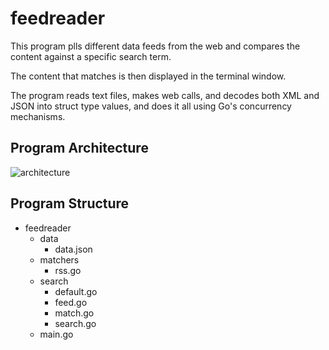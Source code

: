 # feedreader

This program plls different data feeds from the web and compares the content 
against a specific search term.

The content that matches is then displayed in the terminal window.

The program reads text files, makes web calls, and decodes both XML and JSON
into struct type values, and does it all using Go's concurrency mechanisms.

## Program Architecture
![architecture](https://i.imgur.com/4Ugq29B.png)

## Program Structure

- feedreader
	- data
		- data.json
	- matchers
		- rss.go
	- search
		- default.go
		- feed.go
		- match.go
		- search.go
	- main.go
